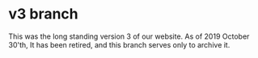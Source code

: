# v3 branch

This was the long standing version 3 of our website. As of 2019 October 30'th, It has been retired, and this branch serves only to archive it.